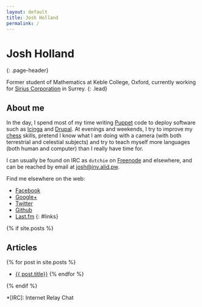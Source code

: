 ```yaml
---
layout: default
title: Josh Holland
permalink: /
---
```


<div class="container" markdown="1">

# Josh Holland
{: .page-header}

Former student of Mathematics at Keble College, Oxford, currently working
for [Sirius Corporation] in Surrey.
{: .lead}

<div class="row" markdown="1">

<div class="col-md-5" markdown="1">

## About me

In the day, I spend most of my time writing [Puppet] code to deploy
software such as [Icinga] and [Drupal]. At evenings and weekends, I try to
improve my [chess] skills, pretend I know what I am doing with a camera
(with both terrestrial and celestial subjects) and try to teach myself
more languages (both human and computer) than I really have time for.

I can usually be found on IRC as `dutchie` on [Freenode] and elsewhere,
and can be reached by email at <josh@inv.alid.pw>.

Find me elsewhere on the web:

 * [Facebook]
 * [Google+]
 * [Twitter]
 * [Github]
 * [Last.fm]
{: #links}

</div>

<div class="col-md-7" markdown="1">

{% if site.posts %}

## Articles

{% for post in site.posts %}
  * [{{ post.title}}]({{post.url}})
{% endfor %}

{% endif %}

</div>

</div>

</div>

[Sirius Corporation]: http://www.siriusopensource.com/
[Puppet]: http://puppetlabs.com/
[Icinga]: https://www.icinga.org/
[Drupal]: https://www.drupal.org/
[chess]: http://en.lichess.org/@/jshholland
[Facebook]: https://www.facebook.com/jshholland
[Google+]: https://plus.google.com/+JoshHolland
[Twitter]: https://twitter.com/jshholland
[Github]: https://github.com/jshholland
[Last.fm]: http://www.last.fm/user/jshholland
[Freenode]: http://freenode.net/

*[IRC]: Internet Relay Chat
